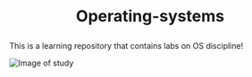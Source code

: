 # <p align="center">Operating-systems </p>

This is a learning repository that contains labs on OS discipline!

![Image of study](https://octodex.github.com/images/Fintechtocat.png)
